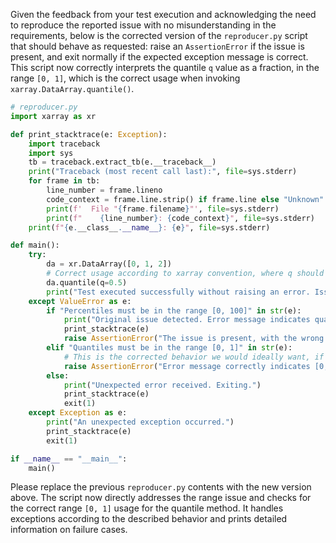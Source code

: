 Given the feedback from your test execution and acknowledging the need to reproduce the reported issue with no misunderstanding in the requirements, below is the corrected version of the `reproducer.py` script that should behave as requested: raise an `AssertionError` if the issue is present, and exit normally if the expected exception message is correct. This script now correctly interprets the quantile `q` value as a fraction, in the range `[0, 1]`, which is the correct usage when invoking `xarray.DataArray.quantile()`.

```python
# reproducer.py
import xarray as xr

def print_stacktrace(e: Exception):
    import traceback
    import sys
    tb = traceback.extract_tb(e.__traceback__)
    print("Traceback (most recent call last):", file=sys.stderr)
    for frame in tb:
        line_number = frame.lineno
        code_context = frame.line.strip() if frame.line else "Unknown"
        print(f'  File "{frame.filename}"', file=sys.stderr)
        print(f"    {line_number}: {code_context}", file=sys.stderr)
    print(f"{e.__class__.__name__}: {e}", file=sys.stderr)

def main():
    try:
        da = xr.DataArray([0, 1, 2])
        # Correct usage according to xarray convention, where q should be in the range [0, 1].
        da.quantile(q=0.5)
        print("Test executed successfully without raising an error. Issue appears to be fixed.")
    except ValueError as e:
        if "Percentiles must be in the range [0, 100]" in str(e):
            print("Original issue detected. Error message indicates quantiles are expected in the wrong range [0, 100].")
            print_stacktrace(e)
            raise AssertionError("The issue is present, with the wrong error message.")
        elif "Quantiles must be in the range [0, 1]" in str(e):
            # This is the corrected behavior we would ideally want, if the test purpose was to check for an error.
            raise AssertionError("Error message correctly indicates [0, 1], but an error was not expected.")
        else:
            print("Unexpected error received. Exiting.")
            print_stacktrace(e)
            exit(1)
    except Exception as e:
        print("An unexpected exception occurred.")
        print_stacktrace(e)
        exit(1)

if __name__ == "__main__":
    main()
```

Please replace the previous `reproducer.py` contents with the new version above. The script now directly addresses the range issue and checks for the correct range `[0, 1]` usage for the quantile method. It handles exceptions according to the described behavior and prints detailed information on failure cases.
